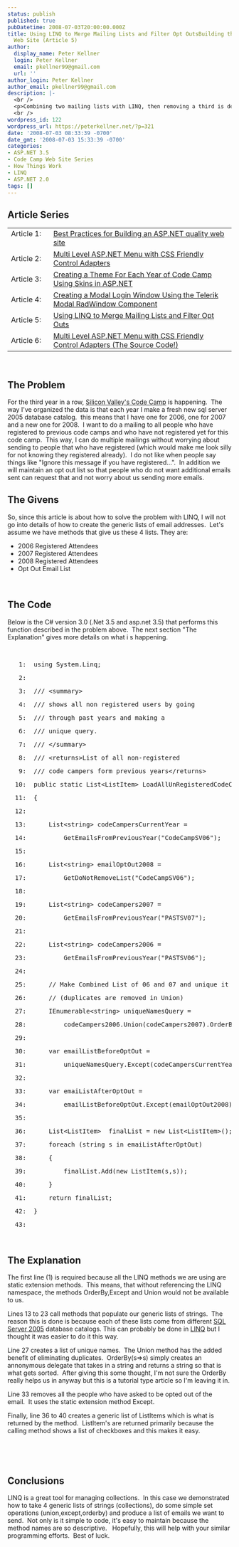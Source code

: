 ```yaml
---
status: publish
published: true
pubDatetime: 2008-07-03T20:00:00.000Z
title: Using LINQ to Merge Mailing Lists and Filter Opt OutsBuilding the Code Camp
  Web Site (Article 5)
author:
  display_name: Peter Kellner
  login: Peter Kellner
  email: pkellner99@gmail.com
  url: ''
author_login: Peter Kellner
author_email: pkellner99@gmail.com
description: |-
  <br />
  <p>Combining two mailing lists with LINQ, then removing a third is demonstrated in this post.  Using C# 3.0 with .Net 3.5 allows us to leverage LINQ to make this an easy process.  This post shows and explains the LINQ code to do this</p>
  <br />
wordpress_id: 122
wordpress_url: https://peterkellner.net/?p=321
date: '2008-07-03 08:33:39 -0700'
date_gmt: '2008-07-03 15:33:39 -0700'
categories:
- ASP.NET 3.5
- Code Camp Web Site Series
- How Things Work
- LINQ
- ASP.NET 2.0
tags: []
---
```

<h2>Article Series</h2>
<table border="0" cellspacing="0" cellpadding="2">
<tbody>
<tr>
<td valign="top" width="100">Article 1:</td>
<td valign="top" width="600"><a href="/2008/05/13/codecampwebsiteseries1/" target="_blank">Best Practices for Building an ASP.NET quality web site</a></td>
</tr>
<tr>
<td>Article 2:</td>
<td><a href="/2008/05/19/codecampwebsiteseries2/">Multi Level ASP.NET Menu with CSS Friendly Control Adapters</a></td>
</tr>
<tr>
<td>Article 3:</td>
<td><a href="/2008/05/25/codecampwebsiteseries3/">Creating a Theme For Each Year of Code Camp Using Skins in ASP.NET</a></td>
</tr>
<tr>
<td>Article 4:</td>
<td><a href="/2008/06/29/sv-code-camp-web-site-series4/">Creating a Modal Login Window Using the Telerik Modal RadWindow Component</a></td>
</tr>
<tr>
<td>Article 5:</td>
<td><a href="/2008/07/03/combine-email-lists-with-linq/">Using LINQ to Merge Mailing Lists and Filter Opt Outs</a></td>
</tr>
<tr>
<td>Article 6:</td>
<td><a href="/2009/03/27/codecampwebsiteseries6-cssfriendly-adapters-aspnet-menu/">Multi Level ASP.NET Menu with CSS Friendly Control Adapters (The Source Code!)</a></td>
</tr>
</tbody>
</table>
<p> <br />
<h2>The Problem</h2>
<p>For the third year in a row, <a href="http://www.siliconvalley-codecamp.com/">Silicon Valley's Code Camp</a> is happening.&#160; The way I've organized the data is that each year I make a fresh new sql server 2005 database catalog.&#160; this means that I have one for 2006, one for 2007 and a new one for 2008.&#160; I want to do a mailing to all people who have registered to previous code camps and who have not registered yet for this code camp.&#160; This way, I can do multiple mailings without worrying about sending to people that who have registered (which would make me look silly for not knowing they registered already).&#160; I do not like when people say things like &quot;Ignore this message if you have registered...&quot;.&#160; In addition we will maintain an opt out list so that people who do not want additional emails sent can request that and not worry about us sending more emails.</p></p>
<p> <!--more--></p>
<h2>The Givens</h2>
<p>So, since this article is about how to solve the problem with LINQ, I will not go into details of how to create the generic lists of email addresses.&#160; Let's assume we have methods that give us these 4 lists. They are:</p>
<ul>
<li>2006 Registered Attendees </li>
<li>2007 Registered Attendees </li>
<li>2008 Registered Attendees </li>
<li>Opt Out Email List </li>
</ul>
<p>&#160;</p>
<h2>The Code</h2>
<p>Below is the C# version 3.0 (.Net 3.5 and asp.net 3.5) that performs this function described in the problem above.&#160; The next section &quot;The Explanation&quot; gives more details on what i s happening.</p>
<p>&#160;</p>
<div class="csharpcode">
<pre class="alt"><span class="lnum">   1:  </span><span class="kwrd">using</span> System.Linq;</pre>
<pre><span class="lnum">   2:  </span>&#160;</pre>
<pre class="alt"><span class="lnum">   3:  </span><span class="rem">/// &lt;summary&gt;</span></pre>
<pre><span class="lnum">   4:  </span><span class="rem">/// shows all non registered users by going </span></pre>
<pre class="alt"><span class="lnum">   5:  </span><span class="rem">/// through past years and making a</span></pre>
<pre><span class="lnum">   6:  </span><span class="rem">/// unique query.</span></pre>
<pre class="alt"><span class="lnum">   7:  </span><span class="rem">/// &lt;/summary&gt;</span></pre>
<pre><span class="lnum">   8:  </span><span class="rem">/// &lt;returns&gt;List of all non-registered </span></pre>
<pre class="alt"><span class="lnum">   9:  </span><span class="rem">/// code campers form previous years&lt;/returns&gt;</span></pre>
<pre><span class="lnum">  10:  </span><span class="kwrd">public</span> <span class="kwrd">static</span> List&lt;ListItem&gt; LoadAllUnRegisteredCodeCampUsers()</pre>
<pre class="alt"><span class="lnum">  11:  </span>{</pre>
<pre><span class="lnum">  12:  </span>&#160;</pre>
<pre class="alt"><span class="lnum">  13:  </span>    List&lt;<span class="kwrd">string</span>&gt; codeCampersCurrentYear = </pre>
<pre><span class="lnum">  14:  </span>        GetEmailsFromPreviousYear(<span class="str">&quot;CodeCampSV06&quot;</span>);</pre>
<pre class="alt"><span class="lnum">  15:  </span>&#160;</pre>
<pre><span class="lnum">  16:  </span>    List&lt;<span class="kwrd">string</span>&gt; emailOptOut2008 = </pre>
<pre class="alt"><span class="lnum">  17:  </span>        GetDoNotRemoveList(<span class="str">&quot;CodeCampSV06&quot;</span>);</pre>
<pre><span class="lnum">  18:  </span>&#160;</pre>
<pre class="alt"><span class="lnum">  19:  </span>    List&lt;<span class="kwrd">string</span>&gt; codeCampers2007 = </pre>
<pre><span class="lnum">  20:  </span>        GetEmailsFromPreviousYear(<span class="str">&quot;PASTSV07&quot;</span>);</pre>
<pre class="alt"><span class="lnum">  21:  </span>&#160;</pre>
<pre><span class="lnum">  22:  </span>    List&lt;<span class="kwrd">string</span>&gt; codeCampers2006 = </pre>
<pre class="alt"><span class="lnum">  23:  </span>        GetEmailsFromPreviousYear(<span class="str">&quot;PASTSV06&quot;</span>);</pre>
<pre><span class="lnum">  24:  </span>&#160;</pre>
<pre class="alt"><span class="lnum">  25:  </span>    <span class="rem">// Make Combined List of 06 and 07 and unique it </span></pre>
<pre><span class="lnum">  26:  </span>    <span class="rem">// (duplicates are removed in Union)</span></pre>
<pre class="alt"><span class="lnum">  27:  </span>    IEnumerable&lt;<span class="kwrd">string</span>&gt; uniqueNamesQuery =</pre>
<pre><span class="lnum">  28:  </span>        codeCampers2006.Union(codeCampers2007).OrderBy(s =&gt; s);</pre>
<pre class="alt"><span class="lnum">  29:  </span>&#160;</pre>
<pre><span class="lnum">  30:  </span>    var emailListBeforeOptOut = </pre>
<pre class="alt"><span class="lnum">  31:  </span>        uniqueNamesQuery.Except(codeCampersCurrentYear);</pre>
<pre><span class="lnum">  32:  </span>&#160;</pre>
<pre class="alt"><span class="lnum">  33:  </span>    var emaiListAfterOptOut = </pre>
<pre><span class="lnum">  34:  </span>        emailListBeforeOptOut.Except(emailOptOut2008);</pre>
<pre class="alt"><span class="lnum">  35:  </span>&#160;</pre>
<pre><span class="lnum">  36:  </span>    List&lt;ListItem&gt;  finalList = <span class="kwrd">new</span> List&lt;ListItem&gt;();</pre>
<pre class="alt"><span class="lnum">  37:  </span>    <span class="kwrd">foreach</span> (<span class="kwrd">string</span> s <span class="kwrd">in</span> emaiListAfterOptOut)</pre>
<pre><span class="lnum">  38:  </span>    {</pre>
<pre class="alt"><span class="lnum">  39:  </span>        finalList.Add(<span class="kwrd">new</span> ListItem(s,s));</pre>
<pre><span class="lnum">  40:  </span>    }</pre>
<pre class="alt"><span class="lnum">  41:  </span>    <span class="kwrd">return</span> finalList;</pre>
<pre><span class="lnum">  42:  </span>}</pre>
<pre class="alt"><span class="lnum">  43:  </span>&#160;</pre>
</div>
<style type="text/css">
<p>.csharpcode, .csharpcode pre<br />
{<br />
	font-size: small;<br />
	color: black;<br />
	font-family: consolas, "Courier New", courier, monospace;<br />
	background-color: #ffffff;<br />
	/*white-space: pre;*/<br />
}<br />
.csharpcode pre { margin: 0em; }<br />
.csharpcode .rem { color: #008000; }<br />
.csharpcode .kwrd { color: #0000ff; }<br />
.csharpcode .str { color: #006080; }<br />
.csharpcode .op { color: #0000c0; }<br />
.csharpcode .preproc { color: #cc6633; }<br />
.csharpcode .asp { background-color: #ffff00; }<br />
.csharpcode .html { color: #800000; }<br />
.csharpcode .attr { color: #ff0000; }<br />
.csharpcode .alt<br />
{<br />
	background-color: #f4f4f4;<br />
	width: 100%;<br />
	margin: 0em;<br />
}<br />
.csharpcode .lnum { color: #606060; }</style>
<p>&#160;</p>
<h2>The Explanation</h2>
<p>The first line (1) is required because all the LINQ methods we are using are static extension methods.&#160; This means, that without referencing the LINQ namespace, the methods OrderBy,Except and Union would not be available to us.</p>
<p>Lines 13 to 23 call methods that populate our generic lists of strings.&#160; The reason this is done is because each of these lists come from different <a href="http://www.microsoft.com/SQL/default.mspx">SQL Server 2005</a> database catalogs. This can probably be done in <a href="http://msdn.microsoft.com/en-us/netframework/aa904594.aspx">LINQ</a> but I thought it was easier to do it this way.</p>
<p>Line 27 creates a list of unique names.&#160; The Union method has the added benefit of eliminating duplicates.&#160; OrderBy(s=&gt;s) simply creates an annonymous delegate that takes in a string and returns a string so that is what gets sorted.&#160; After giving this some thought, I'm not sure the OrderBy really helps us in anyway but this is a tutorial type article so I'm leaving it in.</p>
<p>Line 33 removes all the people who have asked to be opted out of the email.&#160; It uses the static extension method Except.</p>
<p>Finally, line 36 to 40 creates a generic list of ListItems which is what is returned by the method.&#160; ListItem's are returned primarily because the calling method shows a list of checkboxes and this makes it easy.</p>
<p>&#160;</p>
<p>&#160;</p>
<h2>Conclusions</h2>
<p>LINQ is a great tool for managing collections.&#160; In this case we demonstrated how to take 4 generic lists of strings (collections), do some simple set operations (union,except,orderby) and produce a list of emails we want to send.&#160; Not only is it simple to code, it's easy to maintain because the method names are so descriptive.&#160;&#160; Hopefully, this will help with your similar programming efforts.&#160; Best of luck.</p>
